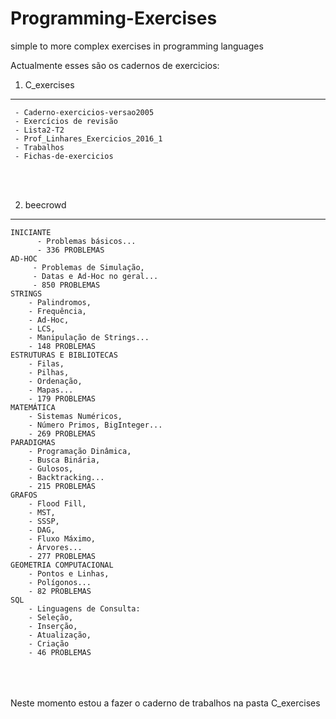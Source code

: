 # Programming-Exercises
simple to more complex exercises in programming languages


Actualmente esses são os cadernos de exercicios:

1. C_exercises  </br>
  ---------------------------------------------
     - Caderno-exercicios-versao2005
     - Exercícios de revisão
     - Lista2-T2
     - Prof_Linhares_Exercicios_2016_1
     - Trabalhos
     - Fichas-de-exercicios
</br>
</br>

2. beecrowd
 ---------------------------------------------
    
    INICIANTE 
          - Problemas básicos... 
          - 336 PROBLEMAS 
    AD-HOC 
         - Problemas de Simulação, 
         - Datas e Ad-Hoc no geral... 
         - 850 PROBLEMAS 
    STRINGS 
        - Palindromos, 
        - Frequência, 
        - Ad-Hoc, 
        - LCS, 
        - Manipulação de Strings... 
        - 148 PROBLEMAS 
    ESTRUTURAS E BIBLIOTECAS 
        - Filas, 
        - Pilhas, 
        - Ordenação, 
        - Mapas... 
        - 179 PROBLEMAS 
    MATEMÁTICA 
        - Sistemas Numéricos, 
        - Número Primos, BigInteger... 
        - 269 PROBLEMAS 
    PARADIGMAS 
        - Programação Dinâmica, 
        - Busca Binária, 
        - Gulosos, 
        - Backtracking... 
        - 215 PROBLEMAS 
    GRAFOS 
        - Flood Fill, 
        - MST, 
        - SSSP, 
        - DAG, 
        - Fluxo Máximo, 
        - Árvores... 
        - 277 PROBLEMAS 
    GEOMETRIA COMPUTACIONAL 
        - Pontos e Linhas, 
        - Polígonos... 
        - 82 PROBLEMAS 
    SQL 
        - Linguagens de Consulta: 
        - Seleção, 
        - Inserção, 
        - Atualização, 
        - Criação 
        - 46 PROBLEMAS 

</br>
</br>
</br>
Neste momento estou a fazer o caderno de trabalhos na pasta C_exercises


